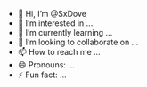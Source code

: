 - 👋 Hi, I’m @SxDove
- 👀 I’m interested in ...
- 🌱 I’m currently learning ...
- 💞️ I’m looking to collaborate on ...
- 📫 How to reach me ...
- 😄 Pronouns: ...
- ⚡ Fun fact: ...

<!---
SxDove/SxDove is a ✨ special ✨ repository because its `README.md` (this file) appears on your GitHub profile.
You can click the Preview link to take a look at your changes.
--->
